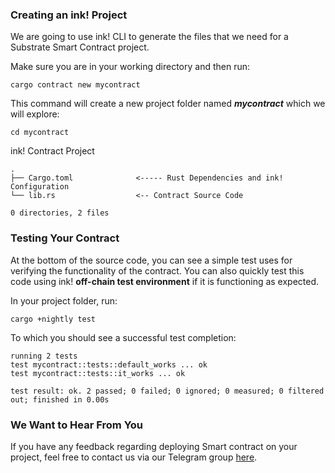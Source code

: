 ### Creating an ink! Project
We are going to use ink! CLI to generate the files that we need for a Substrate Smart Contract project.

Make sure you are in your working directory and then run:

```
cargo contract new mycontract
```
This command will create a new project folder named ***mycontract*** which we will explore:

```
cd mycontract
```
ink! Contract Project

```
.
├── Cargo.toml              <----- Rust Dependencies and ink! Configuration
└── lib.rs                  <-- Contract Source Code

0 directories, 2 files

```
### Testing Your Contract
At the bottom of the source code, you can see a simple test uses for verifying the functionality of the contract. You can also quickly test this code using ink! **off-chain test environment** if it is functioning as expected.

In your project folder, run:
```
cargo +nightly test
```

To which you should see a successful test completion:


```
running 2 tests
test mycontract::tests::default_works ... ok
test mycontract::tests::it_works ... ok

test result: ok. 2 passed; 0 failed; 0 ignored; 0 measured; 0 filtered out; finished in 0.00s

```
### We Want to Hear From You

If you have any feedback regarding deploying Smart contract on your project, feel free to contact us via our Telegram group [here](https://t.me/selendraorg).